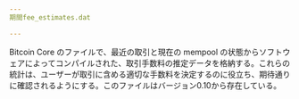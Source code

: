 ```yaml
---
期間fee_estimates.dat

---
```

Bitcoin Core のファイルで、最近の取引と現在の mempool の状態からソフトウェアによってコンパイルされた、取引手数料の推定データを格納する。これらの統計は、ユーザーが取引に含める適切な手数料を決定するのに役立ち、期待通りに確認されるようにする。このファイルはバージョン0.10から存在している。